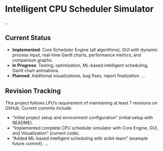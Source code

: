 # Intelligent CPU Scheduler Simulator
...
## Current Status
- **Implemented**: Core Scheduler Engine (all algorithms), GUI with dynamic process input, real-time Gantt charts, performance metrics, and comparison graphs.
- **In Progress**: Testing, optimization, ML-based intelligent scheduling, Gantt chart animations.
- **Planned**: Additional visualizations, bug fixes, report finalization.
...
## Revision Tracking
This project follows LPU’s requirement of maintaining at least 7 revisions on GitHub. Current commits include:
- “Initial project setup and environment configuration” (initial setup with README).
- “Implemented complete CPU scheduler simulator with Core Engine, GUI, and Visualization” (current code).
- “Added ML-based intelligent scheduling with scikit-learn” (example future commit).
...

